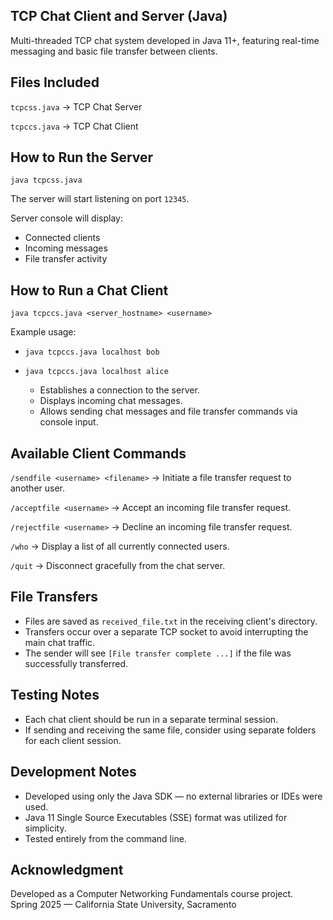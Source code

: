 ## TCP Chat Client and Server (Java)

Multi-threaded TCP chat system developed in Java 11+, featuring real-time messaging and basic file transfer between clients.


## Files Included

 `tcpcss.java` → TCP Chat Server
 
 `tcpccs.java` → TCP Chat Client


## How to Run the Server


`java tcpcss.java`

The server will start listening on port `12345`.

Server console will display:
- Connected clients
- Incoming messages
- File transfer activity


## How to Run a Chat Client


`java tcpccs.java <server_hostname> <username>`


Example usage:

- `java tcpccs.java localhost bob`
- `java tcpccs.java localhost alice`

   - Establishes a connection to the server.
   - Displays incoming chat messages.
   - Allows sending chat messages and file transfer commands via console input.


## Available Client Commands


`/sendfile <username> <filename>`  -> Initiate a file transfer request to another user. 

`/acceptfile <username>`  -> Accept an incoming file transfer request. 

`/rejectfile <username>`  -> Decline an incoming file transfer request. 

`/who`  -> Display a list of all currently connected users. 

`/quit`  -> Disconnect gracefully from the chat server. 


## File Transfers

- Files are saved as `received_file.txt` in the receiving client's directory.
- Transfers occur over a separate TCP socket to avoid interrupting the main chat traffic.
- The sender will see `[File transfer complete ...]` if the file was successfully transferred.


## Testing Notes

- Each chat client should be run in a separate terminal session.
- If sending and receiving the same file, consider using separate folders for each client session.


## Development Notes

- Developed using only the Java SDK — no external libraries or IDEs were used.
- Java 11 Single Source Executables (SSE) format was utilized for simplicity.
- Tested entirely from the command line.


## Acknowledgment

Developed as a Computer Networking Fundamentals course project.  
Spring 2025 — California State University, Sacramento

